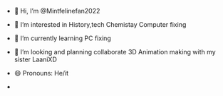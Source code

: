 - 👋 Hi, I’m @Mintfelinefan2022
- 👀 I’m interested in History,tech Chemistay Computer fixing
- 🌱 I’m currently learning PC fixing
- 💞️ I’m looking and planning collaborate 3D Animation making with my sister LaaniXD
  
- 😄 Pronouns: He/it
- 

<!---
Mintfelinefan2022/Mintfelinefan2022 is a ✨ special ✨ repository because its `README.md` (this file) appears on your GitHub profile.
You can click the Preview link to take a look at your changes.
--->
